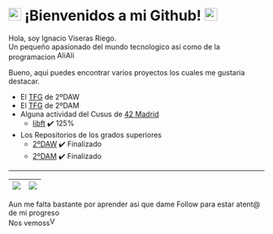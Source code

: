 # <img src="https://raw.githubusercontent.com/Tarikul-Islam-Anik/Animated-Fluent-Emojis/master/Emojis/Animals/Frog.png" alt="Frog" width="25" height="25" /> ¡Bienvenidos a mi Github! <img src="https://raw.githubusercontent.com/Tarikul-Islam-Anik/Animated-Fluent-Emojis/master/Emojis/Animals/Frog.png" alt="Frog" width="25" height="25" />

Hola, soy Ignacio Viseras Riego.<br/>
Un pequeño apasionado del mundo tecnologico asi como de la programacion <img src="https://raw.githubusercontent.com/Tarikul-Islam-Anik/Animated-Fluent-Emojis/master/Emojis/Smilies/Alien%20Monster.png" alt="Alien Monster" width="17"/><img src="https://raw.githubusercontent.com/Tarikul-Islam-Anik/Animated-Fluent-Emojis/master/Emojis/Smilies/Alien.png" alt="Alien" width="17"/>

Bueno, aqui puedes encontrar varios proyectos los cuales me gustaria destacar.
- El [TFG](https://github.com/ignacioviseras/01_Hospital_TFG.git) de 2ºDAW
- El [TFG](https://github.com/ignacioviseras/TFG-DAM) de 2ºDAM
- Alguna actividad del Cusus de [42 Madrid](https://www.42madrid.com)
  - [libft](https://github.com/ignacioviseras/libft.git) ✔️ 125%
- Los Repositorios de los grados superiores
  - [2ºDAW](https://github.com/ignacioviseras/2-DAW.git) ✔️ Finalizado
  - [2ºDAM](https://github.com/ignacioviseras/2-DAM.git) ✔️ Finalizado
<hr/>


| <a href="https://github.com/ignacioviseras"><img align="center" src="https://github-readme-stats.vercel.app/api?username=ignacioviseras&show_icons=true&include_all_commits=true&theme=dark&hide_border=true"  /></a> | <a href="https://github.com/ignacioviseras"><img align="center" src="https://github-readme-stats.vercel.app/api/top-langs/?username=ignacioviseras&layout=compact&theme=dark&hide_border=true" /></a> |
| ------------- | ------------- |


Aun me falta bastante por aprender asi que dame Follow para estar atent@ de mi progreso<br/>
Nos vemoss<img src="https://raw.githubusercontent.com/Tarikul-Islam-Anik/Animated-Fluent-Emojis/master/Emojis/Hand%20gestures/Vulcan%20Salute%20Medium-Light%20Skin%20Tone.png" alt="Vulcan Salute Medium-Light Skin Tone" width="17"/>


<!--
**ignacioviseras/ignacioviseras** is a ✨ _special_ ✨ repository because its `README.md` (this file) appears on your GitHub profile.

Here are some ideas to get you started:

- 🔭 I’m currently working on ...
- 🌱 I’m currently learning ...
- 👯 I’m looking to collaborate on ...
- 🤔 I’m looking for help with ...
- 💬 Ask me about ...
- 📫 How to reach me: ...
- 😄 Pronouns: ...
- ⚡ Fun fact: ...
-->
